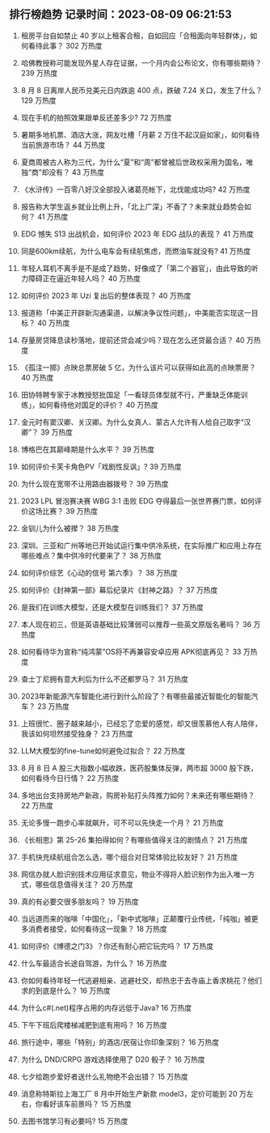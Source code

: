 
## 排行榜趋势 记录时间：2023-08-09 06:21:53
  
  1. 租房平台自如禁止 40 岁以上租客合租，自如回应「合租面向年轻群体」，如何看待此事？ 302 万热度
    
  2. 哈佛教授称可能发现外星人存在证据，一个月内会公布论文，你有哪些期待？ 239 万热度
    
  3. 8 月 8 日离岸人民币兑美元日内跌逾 400 点，跌破 7.24 关口，发生了什么？ 129 万热度
    
  4. 现在手机的拍照效果跟单反还差多少? 72 万热度
    
  5. 暑期多地机票、酒店大涨，网友吐槽「月薪 2 万住不起汉庭如家」，如何看待当前旅游市场？ 44 万热度
    
  6. 夏商周被古人称为三代，为什么“夏”和“周”都曾被后世政权采用为国名，唯独“商”却没有？ 43 万热度
    
  7. 《水浒传》一百零八好汉全部投入诸葛亮帐下，北伐能成功吗? 42 万热度
    
  8. 报告称大学生返乡就业比例上升，「北上广深」不香了？未来就业趋势会如何？ 41 万热度
    
  9. EDG 憾失 S13 出战机会，如何评价 2023 年 EDG 战队的表现？ 41 万热度
    
  10. 同是600km续航，为什么电车会有续航焦虑，而燃油车就没有? 41 万热度
    
  11. 年轻人耳机不离手是不是成了趋势，好像成了「第二个器官」，由此导致的听力障碍正在逼近年轻人吗？ 40 万热度
    
  12. 如何评价 2023 年 Uzi 复出后的整体表现？ 40 万热度
    
  13. 报道称「中美正开辟新沟通渠道，以解决争议性问题」，中美能否实现这一目标？ 40 万热度
    
  14. 存量房贷降息读秒落地，提前还贷会减少吗？现在怎么还贷最合适？ 40 万热度
    
  15. 《孤注一掷》点映总票房破 5 亿，为什么该片可以获得如此高的点映票房？ 40 万热度
    
  16. 田协特聘专家于冰教授怒批国足「一看球员体型就不行，严重缺乏体能训练」，如何看待他对国足的评价？ 40 万热度
    
  17. 金元时有窦汉卿、关汉卿。为什么女真人、蒙古人允许有人给自己取字“汉卿”？ 39 万热度
    
  18. 博格巴在其巅峰期是什么水平？ 39 万热度
    
  19. 如何评价卡芙卡角色PV「戏剧性反讽」? 39 万热度
    
  20. 为什么现在宽带不让用路由器拨号？ 39 万热度
    
  21. 2023 LPL 冒泡赛决赛 WBG 3:1 击败 EDG 夺得最后一张世界赛门票，如何评价这场比赛？ 39 万热度
    
  22. 金钏儿为什么被撵？ 38 万热度
    
  23. 深圳、三亚和广州等地已开始试运行集中供冷系统，在实际推广和应用上存在哪些难点？集中供冷时代要来了？ 38 万热度
    
  24. 如何评价综艺《心动的信号 第六季》？ 38 万热度
    
  25. 如何评价《封神第一部》幕后纪录片《封神之路》？ 37 万热度
    
  26. 是我们在训练大模型，还是大模型在训练我们？ 37 万热度
    
  27. 本人现在初三，但是英语基础比较薄弱可以推荐一些英文原版名著吗？ 36 万热度
    
  28. 如何看待华为宣称“纯鸿蒙”OS将不再兼容安卓应用 APK彻底再见？ 33 万热度
    
  29. 查士丁尼拥有意大利后为什么不还都罗马？ 31 万热度
    
  30. 2023年新能源汽车智能化进行到什么阶段了？有哪些最接近智能化的智能汽车？ 23 万热度
    
  31. 上班很忙、圈子越来越小，已经忘了恋爱的感觉，却又很羡慕他人有人陪伴，我该如何坦然接受独身？ 23 万热度
    
  32. LLM大模型的fine-tune如何避免过拟合？ 22 万热度
    
  33. 8 月 8 日 A 股三大指数小幅收跌，医药股集体反弹，两市超 3000 股下跌，如何看待今日行情？ 22 万热度
    
  34. 多地出台支持房地产新政，购房补贴打头阵推力如何？未来还有哪些期待？ 22 万热度
    
  35. 无论多慢一跑步心率就飙升，可不可以先快走一个月？ 21 万热度
    
  36. 《长相思》第 25-26 集拍得如何？有哪些值得关注的剧情点？ 21 万热度
    
  37. 手机快充续航组合怎么选，哪个组合对日常体验比较友好？ 21 万热度
    
  38. 网信办就人脸识别技术应用征求意见，物业不得将人脸识别作为出入唯一方式，哪些信息值得关注？ 20 万热度
    
  39. 真的有必要交很多朋友吗？ 19 万热度
    
  40. 当远道而来的咖啡「中国化」，「新中式咖啡」正颠覆行业传统，「纯咖」被更多消费者接受，如何看待这一现象？ 18 万热度
    
  41. 如何评价《博德之门3》？你还有耐心把它玩完吗？ 17 万热度
    
  42. 什么车最适合长途自驾游，为什么？ 16 万热度
    
  43. 你如何看待年轻一代逃避相亲、逃避社交，却热忠于去寺庙上香求桃花？他们求的到底是什么？ 16 万热度
    
  44. 为什么c#(.net)程序占用的内存远低于Java? 16 万热度
    
  45. 下午下班后爬楼梯减肥到底有用吗？ 16 万热度
    
  46. 旅行途中，哪些「特别」的酒店/民宿让你印象深刻？ 16 万热度
    
  47. 为什么 DND/CRPG 游戏选择使用了 D20 骰子？ 16 万热度
    
  48. 七夕给跑步爱好者送什么礼物绝不会出错？ 15 万热度
    
  49. 消息称特斯拉上海工厂 8 月中开始生产新款 model3，定价可能到 20 万左右，你看好该车前景吗？ 15 万热度
    
  50. 去图书馆学习有必要吗? 15 万热度
    